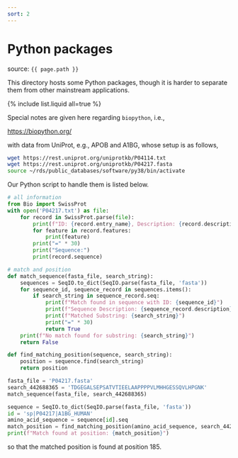 ```yaml
---
sort: 2
---
```


# Python packages

source: `{{ page.path }}`

This directory hosts some Python packages, though it is harder to separate them from other mainstream applications.

{% include list.liquid all=true %}

Special notes are given here regarding `biopython`, i.e.,

<https://biopython.org/>

with data from UniProt, e.g., APOB and A1BG, whose setup is as follows,

```bash
wget https://rest.uniprot.org/uniprotkb/P04114.txt
wget https://rest.uniprot.org/uniprotkb/P04217.fasta
source ~/rds/public_databases/software/py38/bin/activate
```

Our Python script to handle them is listed below.

```python
# all information
from Bio import SwissProt
with open('P04217.txt') as file:
    for record in SwissProt.parse(file):
        print(f"ID: {record.entry_name}, Description: {record.description}")
        for feature in record.features:
            print(feature)
        print("=" * 30)
        print("Sequence:")
        print(record.sequence)

# match and position
def match_sequence(fasta_file, search_string):
    sequences = SeqIO.to_dict(SeqIO.parse(fasta_file, 'fasta'))
    for sequence_id, sequence_record in sequences.items():
        if search_string in sequence_record.seq:
            print(f"Match found in sequence with ID: {sequence_id}")
            print(f"Sequence Description: {sequence_record.description}")
            print(f"Matched Substring: {search_string}")
            print("=" * 30)
            return True
    print(f"No match found for substring: {search_string}")
    return False

def find_matching_position(sequence, search_string):
    position = sequence.find(search_string)
    return position

fasta_file = 'P04217.fasta'
search_442688365 = 'TDGEGALSEPSATVTIEELAAPPPPVLMHHGESSQVLHPGNK'
match_sequence(fasta_file, search_442688365)

sequence = SeqIO.to_dict(SeqIO.parse(fasta_file, 'fasta'))
id = 'sp|P04217|A1BG_HUMAN'
amino_acid_sequence = sequence[id].seq
match_position = find_matching_position(amino_acid_sequence, search_442688365)
print(f"Match found at position: {match_position}")
```

so that the matched position is found at position 185.
